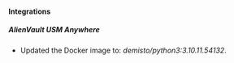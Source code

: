 #### Integrations
##### AlienVault USM Anywhere
- Updated the Docker image to: *demisto/python3:3.10.11.54132*.
